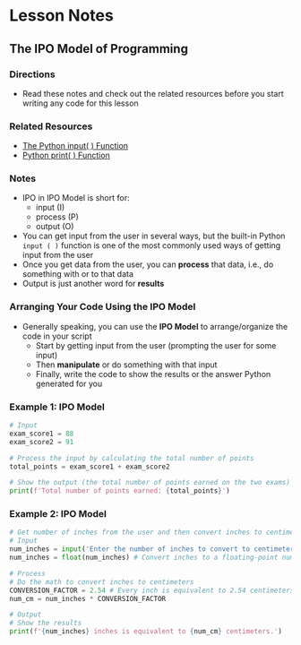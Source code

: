 # Lesson Notes
## The IPO Model of Programming

### Directions
- Read these notes and check out the related resources before you start writing any code for this lesson


### Related Resources
- [The Python input( ) Function](https://www.w3schools.com/python/ref_func_input.asp)
- [Python print( ) Function](https://www.w3schools.com/python/ref_func_print.asp)


### Notes

- IPO in IPO Model is short for:
  - input (I)
  - process (P)
  - output (O)
- You can get input from the user in several ways, but the built-in Python `input ( )` function is one of the most commonly used ways of getting input from the user
- Once you get data from the user, you can **process** that data, i.e., do something with or to that data
- Output is just another word for **results**

### Arranging Your Code Using the IPO Model

- Generally speaking, you can use the **IPO Model** to arrange/organize the code in your script
  - Start by getting input from the user (prompting the user for some input)
  - Then **manipulate** or do something with that input
  - Finally, write the code to show the results or the answer Python generated for you

 ### Example 1: IPO Model
```python
# Input
exam_score1 = 88
exam_score2 = 91

# Process the input by calculating the total number of points
total_points = exam_score1 + exam_score2

# Show the output (the total number of points earned on the two exams)
print(f'Total number of points earned: {total_points}')
```

 ### Example 2: IPO Model
 ```python
# Get number of inches from the user and then convert inches to centimeters
# Input
num_inches = input('Enter the number of inches to convert to centimeters:\n')
num_inches = float(num_inches) # Convert inches to a floating-point number

# Process
# Do the math to convert inches to centimeters
CONVERSION_FACTOR = 2.54 # Every inch is equivalent to 2.54 centimeters
num_cm = num_inches * CONVERSION_FACTOR

# Output
# Show the results
print(f'{num_inches} inches is equivalent to {num_cm} centimeters.')
```



